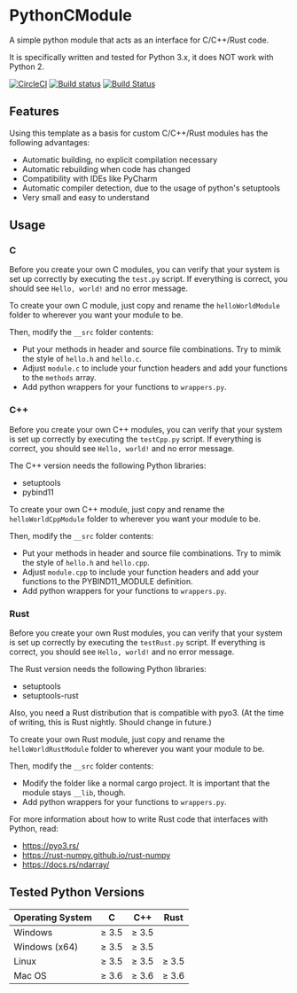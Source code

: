 # PythonCModule
A simple python module that acts as an interface for C/C++/Rust code.

It is specifically written and tested for Python 3.x, it does NOT work with Python 2.

[![CircleCI](https://circleci.com/gh/Finomnis/PythonCModule.svg?style=svg)](https://circleci.com/gh/Finomnis/PythonCModule)
[![Build status](https://ci.appveyor.com/api/projects/status/i2vbur3oauom6j4m?svg=true)](https://ci.appveyor.com/project/Finomnis/pythoncmodule)
[![Build Status](https://travis-ci.org/Finomnis/PythonCModule.svg?branch=master)](https://travis-ci.org/Finomnis/PythonCModule)

## Features
Using this template as a basis for custom C/C++/Rust modules has the following advantages:
* Automatic building, no explicit compilation necessary
* Automatic rebuilding when code has changed
* Compatibility with IDEs like PyCharm
* Automatic compiler detection, due to the usage of python's setuptools
* Very small and easy to understand

## Usage
### C
Before you create your own C modules, you can verify that your system is set up correctly by executing the ``test.py`` script.
If everything is correct, you should see ``Hello, world!`` and no error message.

To create your own C module, just copy and rename the ``helloWorldModule`` folder to wherever you want your module to be.

Then, modify the ``__src`` folder contents:
* Put your methods in header and source file combinations. Try to mimik the style of ``hello.h`` and ``hello.c``.
* Adjust ``module.c`` to include your function headers and add your functions to the ``methods`` array.
* Add python wrappers for your functions to ``wrappers.py``.

### C++
Before you create your own C++ modules, you can verify that your system is set up correctly by executing the ``testCpp.py`` script.
If everything is correct, you should see ``Hello, world!`` and no error message.

The C++ version needs the following Python libraries:
* setuptools
* pybind11

To create your own C++ module, just copy and rename the ``helloWorldCppModule`` folder to wherever you want your module to be.

Then, modify the ``__src`` folder contents:
* Put your methods in header and source file combinations. Try to mimik the style of ``hello.h`` and ``hello.cpp``.
* Adjust ``module.cpp`` to include your function headers and add your functions to the PYBIND11_MODULE definition.
* Add python wrappers for your functions to ``wrappers.py``.

### Rust
Before you create your own Rust modules, you can verify that your system is set up correctly by executing the ``testRust.py`` script.
If everything is correct, you should see ``Hello, world!`` and no error message.

The Rust version needs the following Python libraries:
* setuptools
* setuptools-rust

Also, you need a Rust distribution that is compatible with pyo3.
(At the time of writing, this is Rust nightly. Should change in future.)

To create your own Rust module, just copy and rename the ``helloWorldRustModule`` folder to wherever you want your module to be.

Then, modify the ``__src`` folder contents:
* Modify the folder like a normal cargo project. It is important that the module stays ``__lib``, though.
* Add python wrappers for your functions to ``wrappers.py``.

For more information about how to write Rust code that interfaces with Python, read:
* https://pyo3.rs/
* https://rust-numpy.github.io/rust-numpy
* https://docs.rs/ndarray/


## Tested Python Versions

| Operating System |     C     |    C++    |   Rust   |
| ---------------- |:---------:|:---------:|:--------:|
| Windows          | &ge; 3.5  | &ge; 3.5  |          |
| Windows (x64)    | &ge; 3.5  | &ge; 3.5  |          |
| Linux            | &ge; 3.5  | &ge; 3.5  | &ge; 3.5 |
| Mac OS           | &ge; 3.6  | &ge; 3.6  | &ge; 3.6 |
